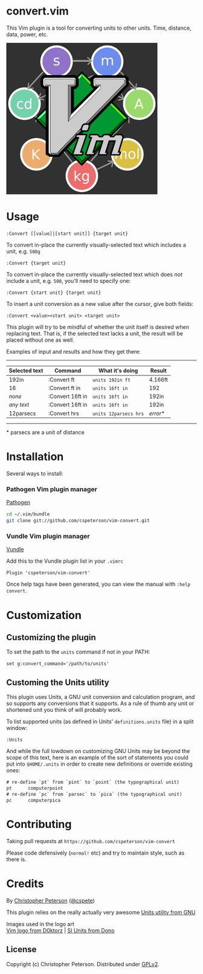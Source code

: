 convert.vim
============

This Vim plugin is a tool for converting units to other units. Time, distance,
data, power, etc.

<img src="vim-convert.jpg" width="400">

# Usage
```viml
:Convert [[value]|[start unit]] {target unit}
```

To convert in-place the currently visually-selected text which includes a
unit, e.g. `500g`
```viml
:Convert {target unit}
```

To convert in-place the currently visually-selected text which does *not*
include a unit, e.g. `500`, you'll need to specify one:
```viml
:Convert {start unit} {target unit}
```

To insert a unit conversion as a new value after the cursor, give both fields:
```viml
:Convert <value><start unit> <target unit>
```

This plugin will try to be mindful of whether the unit itself is desired when
replacing text. That is, if the selected text lacks a unit, the result will be
placed without one as well.

Examples of input and results and how they get there:

  ---------------------------------------------------------------------------
  | Selected text   | Command          | What it's doing       | Result     |
  |-----------------|------------------|-----------------------|------------|
  | 192in           | :Convert ft      | `units 192in ft`      | 4.166ft    |
  | 16              | :Convert ft in   | `units 16ft in`       | 192        |
  | *none*          | :Convert 16ft in | `units 16ft in`       | 192in      |
  | *any text*      | :Convert 16ft in | `units 16ft in`       | 192in      |
  | 12parsecs       | :Convert hrs     | `units 12parsecs hrs` | *error*\*  |
  ---------------------------------------------------------------------------
\* parsecs are a unit of distance

# Installation

Several ways to install:

### Pathogen Vim plugin manager

[Pathogen](https://github.com/tpope/vim-pathogen)

```sh
cd ~/.vim/bundle
git clone git://github.com/cspeterson/vim-convert.git
```

### Vundle Vim plugin manager

[Vundle](https://github.com/VundleVim/Vundle.vim)

Add this to the Vundle plugin list in your `.vimrc`
```viml
Plugin 'cspeterson/vim-convert'
```

Once help tags have been generated, you can view the manual with
`:help convert`.

# Customization

## Customizing the plugin

To set the path to the `units` command if not in your PATH:
```viml
set g:convert_command='/path/to/units'
```
 
## Customing the Units utility

This plugin uses Units, a GNU unit conversion and calculation program, and so
supports any conversions that it supports. As a rule of thumb any unit or
shortened unit you think of will probably work.

To list supported units (as defined in Units' `definitions.units` file) in a
split window:
```viml
:Units
```

And while the full lowdown on customizing GNU Units may be beyond the scope of
this text, here is an example of the sort of statements you could put into
`$HOME/.units` in order to create new definitions or override existing ones:
```
# re-define `pt` from `pint` to `point` (the typographical unit)
pt      computerpoint
# re-define `pc` from `parsec` to `pica` (the typographical unit)
pc      computerpica
```

# Contributing

Taking pull requests at `https://github.com/cspeterson/vim-convert`

Please code defensively (`normal!` etc) and try to maintain style, such as
there is.

# Credits

By [Christopher Peterson](https://chrispeterson.info) ([@cspete](https://www.twitter.com/cspete))

This plugin relies on the really actually very awesome [Units utility from GNU](https://www.gnu.org/software/units/)

Images used in the logo art<br/>
[Vim logo from D0ktorz](https://commons.wikimedia.org/wiki/File:Vimlogo.svg) | [SI Units from Dono](https://commons.wikimedia.org/wiki/File:SI_base_unit.svg)

License
-------

Copyright (c) Christopher Peterson. Distributed under [GPLv2](https://www.gnu.org/licenses/old-licenses/gpl-2.0.en.html).
